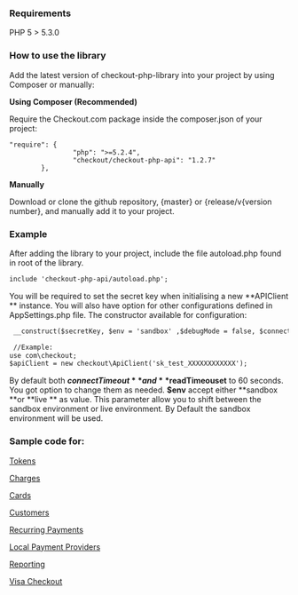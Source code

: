 ### Requirements

PHP 5 > 5.3.0

### How to use the library

Add the latest version of checkout-php-library into your project by using Composer or manually:

__Using Composer (Recommended)__

Require the Checkout.com package inside the composer.json of your project:
```
"require": {
                "php": ">=5.2.4",
                "checkout/checkout-php-api": "1.2.7"
        },
```
__Manually__

Download or clone the github repository, {master} or {release/v{version number}, and manually add it to your project.

### Example

After adding the library to your project, include the file autoload.php found in root of the library.
```html
include 'checkout-php-api/autoload.php';
```
You will be required to set the secret key when initialising a new **APIClient ** instance. You will also have option for other configurations defined in AppSettings.php file. 
The constructor available for configuration:
```html
 __construct($secretKey, $env = 'sandbox' ,$debugMode = false, $connectTimeout = 60, $readTimeout =60)

 //Example:
use com\checkout;
$apiClient = new checkout\ApiClient('sk_test_XXXXXXXXXXXX');
```
By default both **$connectTimeout** and **$readTimeouset** to 60 seconds. You got option to change them as needed.
**$env** accept either **sandbox **or **live ** as value.  This parameter allow you to shift between the sandbox environment or live environment. By Default the sandbox environment will be used. 

### Sample code for:

  [Tokens](https://github.com/CKOTech/checkout-php-library/wiki/Tokens)
  
  [Charges](https://github.com/CKOTech/checkout-php-library/wiki/Charges)
  
  [Cards](https://github.com/CKOTech/checkout-php-library/wiki/Cards)
  
  [Customers](https://github.com/CKOTech/checkout-php-library/wiki/Customers)

  [Recurring Payments](https://github.com/CKOTech/checkout-php-library/wiki/RecurringPayments)
  
  [Local Payment Providers](https://github.com/CKOTech/checkout-php-library/wiki/lpp)

  [Reporting](https://github.com/CKOTech/checkout-php-library/wiki/Reporting)

  [Visa Checkout](https://github.com/CKOTech/checkout-php-library/wiki/VisaCheckout)